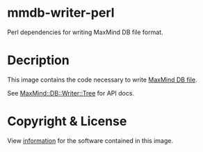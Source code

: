 # mmdb-writer-perl

Perl dependencies for writing MaxMind DB file format.

# Decription

This image contains the code necessary to write [MaxMind DB file](http://maxmind.github.io/MaxMind-DB/).

See [MaxMind::DB::Writer::Tree](https://metacpan.org/pod/MaxMind::DB::Writer::Tree) for API docs.

# Copyright & License

View [information](https://github.com/maxmind/MaxMind-DB-Writer-perl) for the software contained in this image.

